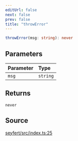 ```yaml
---
editUrl: false
next: false
prev: false
title: "throwError"
---
```


```ts
throwError(msg: string): never
```

## Parameters

| Parameter | Type |
| :------ | :------ |
| `msg` | `string` |

## Returns

`never`

## Source

[seyfert/src/index.ts:25](https://github.com/potoland/potocuit/blob/fe122a1/src/index.ts#L25)
